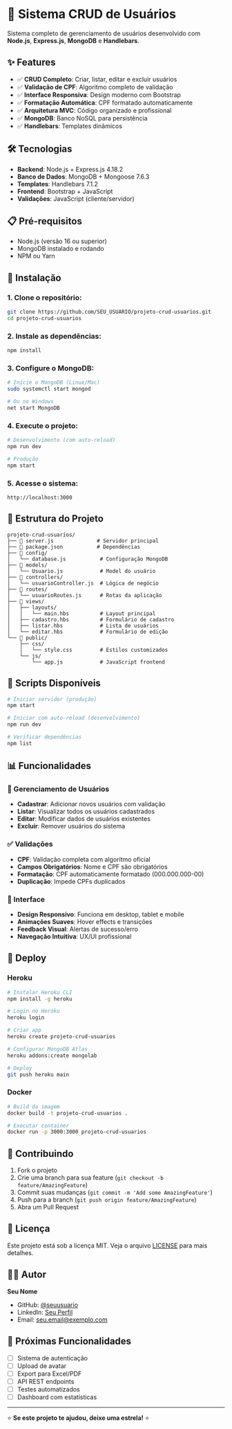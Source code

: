 # 🚀 Sistema CRUD de Usuários

Sistema completo de gerenciamento de usuários desenvolvido com **Node.js**, **Express.js**, **MongoDB** e **Handlebars**.

## ✨ Features

- ✅ **CRUD Completo**: Criar, listar, editar e excluir usuários
- ✅ **Validação de CPF**: Algoritmo completo de validação
- ✅ **Interface Responsiva**: Design moderno com Bootstrap
- ✅ **Formatação Automática**: CPF formatado automaticamente  
- ✅ **Arquitetura MVC**: Código organizado e profissional
- ✅ **MongoDB**: Banco NoSQL para persistência
- ✅ **Handlebars**: Templates dinâmicos

## 🛠️ Tecnologias

- **Backend**: Node.js + Express.js 4.18.2
- **Banco de Dados**: MongoDB + Mongoose 7.6.3
- **Templates**: Handlebars 7.1.2
- **Frontend**: Bootstrap + JavaScript
- **Validações**: JavaScript (cliente/servidor)

## 📋 Pré-requisitos

- Node.js (versão 16 ou superior)
- MongoDB instalado e rodando
- NPM ou Yarn

## 🚀 Instalação

### 1. Clone o repositório:
```bash
git clone https://github.com/SEU_USUARIO/projeto-crud-usuarios.git
cd projeto-crud-usuarios
```

### 2. Instale as dependências:
```bash
npm install
```

### 3. Configure o MongoDB:
```bash
# Inicie o MongoDB (Linux/Mac)
sudo systemctl start mongod

# Ou no Windows
net start MongoDB
```

### 4. Execute o projeto:
```bash
# Desenvolvimento (com auto-reload)
npm run dev

# Produção
npm start
```

### 5. Acesse o sistema:
```
http://localhost:3000
```

## 📁 Estrutura do Projeto

```
projeto-crud-usuarios/
├── 📄 server.js              # Servidor principal
├── 📄 package.json           # Dependências
├── 📂 config/
│   └── database.js           # Configuração MongoDB
├── 📂 models/
│   └── Usuario.js            # Model do usuário
├── 📂 controllers/
│   └── usuarioController.js  # Lógica de negócio
├── 📂 routes/
│   └── usuarioRoutes.js      # Rotas da aplicação
├── 📂 views/
│   ├── layouts/
│   │   └── main.hbs          # Layout principal
│   ├── cadastro.hbs          # Formulário de cadastro
│   ├── listar.hbs            # Lista de usuários
│   └── editar.hbs            # Formulário de edição
└── 📂 public/
    ├── css/
    │   └── style.css         # Estilos customizados
    └── js/
        └── app.js            # JavaScript frontend
```

## 🔧 Scripts Disponíveis

```bash
# Iniciar servidor (produção)
npm start

# Iniciar com auto-reload (desenvolvimento)
npm run dev

# Verificar dependências
npm list
```

## 📊 Funcionalidades

### 👤 Gerenciamento de Usuários

- **Cadastrar**: Adicionar novos usuários com validação
- **Listar**: Visualizar todos os usuários cadastrados
- **Editar**: Modificar dados de usuários existentes
- **Excluir**: Remover usuários do sistema

### ✅ Validações

- **CPF**: Validação completa com algoritmo oficial
- **Campos Obrigatórios**: Nome e CPF são obrigatórios
- **Formatação**: CPF automaticamente formatado (000.000.000-00)
- **Duplicação**: Impede CPFs duplicados

### 🎨 Interface

- **Design Responsivo**: Funciona em desktop, tablet e mobile
- **Animações Suaves**: Hover effects e transições
- **Feedback Visual**: Alertas de sucesso/erro
- **Navegação Intuitiva**: UX/UI profissional

## 🚀 Deploy

### Heroku
```bash
# Instalar Heroku CLI
npm install -g heroku

# Login no Heroku
heroku login

# Criar app
heroku create projeto-crud-usuarios

# Configurar MongoDB Atlas
heroku addons:create mongolab

# Deploy
git push heroku main
```

### Docker
```bash
# Build da imagem
docker build -t projeto-crud-usuarios .

# Executar container
docker run -p 3000:3000 projeto-crud-usuarios
```

## 🤝 Contribuindo

1. Fork o projeto
2. Crie uma branch para sua feature (`git checkout -b feature/AmazingFeature`)
3. Commit suas mudanças (`git commit -m 'Add some AmazingFeature'`)
4. Push para a branch (`git push origin feature/AmazingFeature`)
5. Abra um Pull Request

## 📝 Licença

Este projeto está sob a licença MIT. Veja o arquivo [LICENSE](LICENSE) para mais detalhes.

## 👨‍💻 Autor

**Seu Nome**
- GitHub: [@seuusuario](https://github.com/seuusuario)
- LinkedIn: [Seu Perfil](https://linkedin.com/in/seuperfil)
- Email: seu.email@exemplo.com

## 🎯 Próximas Funcionalidades

- [ ] Sistema de autenticação
- [ ] Upload de avatar
- [ ] Export para Excel/PDF
- [ ] API REST endpoints
- [ ] Testes automatizados
- [ ] Dashboard com estatísticas

---

⭐ **Se este projeto te ajudou, deixe uma estrela!** ⭐